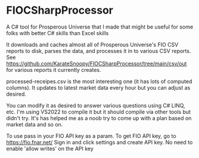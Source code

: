 # FIOCSharpProcessor

A C# tool for Prosperous Universe that I made that might be useful for some folks with better C# skills than Excel skills

It downloads and caches almost all of Prosperous Universe's FIO CSV reports to disk, parses the data, and processes it in to various CSV reports.  See https://github.com/KarateSnoopy/FIOCSharpProcessor/tree/main/csv/out for various reports it currently creates.  

processed-receipes.csv is the most interesting one (it has lots of computed columns).  It updates to latest market data every hour but you can adjust as desired.

You can modify it as desired to answer various questions using C# LINQ, etc.  I'm using VS2022 to compile it but it should compile via other tools but didn't try.  It's has helped me as a noob try to come up with a plan based on market data and so on.

To use pass in your FIO API key as a param.
To get FIO API key, go to https://fio.fnar.net/
Sign in and click settings and create API key.
No need to enable 'allow writes' on the API key
